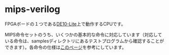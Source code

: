 # mips-verilog
FPGAボードの１つである[DE10-Lite](https://www.intel.com/content/www/us/en/programmable/solutions/partners/partner-profile/terasic-inc-/board/max-10-device-family---de10-lite-board.html)上で動作するCPUです。

MIPS命令セットのうち、いくつかの基本的な命令に対応しています（対応している命令は、samplesディレクトリにあるテストプログラムから確認することができます）。各命令の仕様は[このページ](https://en.wikipedia.org/wiki/MIPS_architecture#MIPS_I)を参考にしています。
